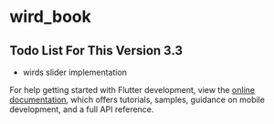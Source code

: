 # wird_book

## Todo List For This Version 3.3

- wirds slider implementation

For help getting started with Flutter development, view the
[online documentation](https://docs.flutter.dev/), which offers tutorials,
samples, guidance on mobile development, and a full API reference.
